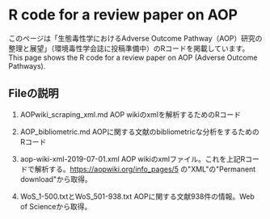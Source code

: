 # R code for a review paper on AOP 
このページは「生態毒性学におけるAdverse Outcome Pathway（AOP）研究の整理と展望」（環境毒性学会誌に投稿準備中）のRコードを掲載しています。
This page shows the R code for a review paper on AOP (Adverse Outcome Pathways).

## Fileの説明
1. AOPwiki_scraping_xml.md
AOP wikiのxmlを解析するためのRコード

2. AOP_bibliometric.md
AOPに関する文献のbibliometricな分析をするためのRコード

3. aop-wiki-xml-2019-07-01.xml
AOP wikiのxmlファイル。これを上記Rコードで解析する。https://aopwiki.org/info_pages/5 の"XML"の"Permanent download"から取得。

4. WoS_1-500.txtとWoS_501-938.txt
AOPに関する文献938件の情報。Web of Scienceから取得。
